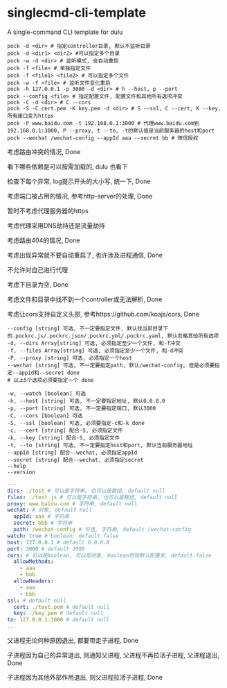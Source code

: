 # singlecmd-cli-template
A single-command CLI template for dulu



```shell
pock -d <dir> # 指定controller目录, 默认不监听目录
pock -d <dir1> <dir2> #可以指定多个目录
pock -w -d <dir> # 监听模式, 会自动重启
pock -f <file> # 单独指定文件
pock -f <file1> <file2> # 可以指定多个文件
pock -w -f <file> # 监听文件变化重启
pock -h 127.0.0.1 -p 3000 -d <dir> # h --host, p --port
pock --config <file> # 指定配置文件, 配置文件和其他所有选项冲突
pock -C -d <dir> # C --cors
pock -S -C cert.pem -K key.pem -d <dir> # S --ssl, C --cert, K --key, 所有接口变为https
pock -P www.baidu.com -t 192.168.0.1:3000 # 代理www.baidu.com到192.168.0.1:3000, P --proxy, t --to, -t的默认值是当前服务器的host和port
pock --wechat /wechat-config --appId aaa --secret bb # 微信授权
```

考虑路由冲突的情况, Done

看下哪些依赖是可以按需加载的, dulu 也看下

检查下每个异常, log提示开头的大小写, 统一下, Done

考虑端口被占用的情况, 参考http-server的处理, Done

暂时不考虑代理服务器的https

考虑代理采用DNS劫持还是流量劫持

考虑路由404的情况, Done

考虑出现异常就不要自动重启了, 也许涉及进程通信, Done

不允许对自己进行代理

考虑下目录为空, Done

考虑文件和目录中找不到一个controller或无法解析, Done

考虑让cors支持自定义头部, 参考https://github.com/koajs/cors, Done

```
--config [string] 可选, 不一定要指定文件, 默认找当前目录下的.pockrc.js/.pockrc.json/.pockrc.yml/.pockrc.yaml, 默认忽略其他所有选项
-d, --dirs Array[string] 可选, 必须指定至少一个文件, 和-f冲突
-f, --files Array[string] 可选, 必须指定至少一个文件, 和-d冲突
-P, --proxy [string] 可选, 必须指定一个host
--wechat [string] 可选, 不一定要指定path, 默认/wechat-config, 但是必须要指定--appid和--secret done
# 以上5个选项必须要指定一个 done

-w, --watch [boolean] 可选
-h, --host [string] 可选, 不一定要指定地址, 默认0.0.0.0
-p, --port [string] 可选, 不一定要指定端口, 默认3000
-C, --cors [boolean] 可选
-S, --ssl [boolean] 可选, 必须要指定-c和-k done
-c, --cert [string] 配合-S, 必须指定文件
-k, --key [string] 配合-S, 必须指定文件
-t, --to [string] 可选, 不一定要指定host和port, 默认当前服务器地址
--appId [string] 配合--wechat, 必须指定appId
--secret [string] 配合--wechat, 必须指定secret
--help
--version
```



```yaml
---
dirs: ./test # 可以是字符串, 也可以是数组, default null
files: ./test.js # 可以是字符串, 也可以是数组, default null
proxy: www.baidu.com # 字符串, default null
wechat: # 对象, default null
  appId: aaa # 字符串
  secret: bbb # 字符串
  path: /wechat-config # 可选, 字符串, default /wechat-config
watch: true # boolean, default false
host: 127.0.0.1 # default 0.0.0.0
port: 3000 # default 3000
cors: # 可以是boolean, 可以是对象, boolean则按默认配置来, default false
  allowMethods:
    - aaa
    - bbb
  allowHeaders:
    - aaa
    - bbb
ssl: # default null
  cert: ./test.pem # default null
  key: ./key.pem # default null
to: 127.0.0.1:3000 # default null
...
```



父进程无论何种原因退出, 都要带走子进程, Done

子进程因为自己的异常退出, 则通知父进程, 父进程不再拉活子进程, 父进程退出, Done

子进程因为其他外部作用退出, 则父进程拉活子进程, Done